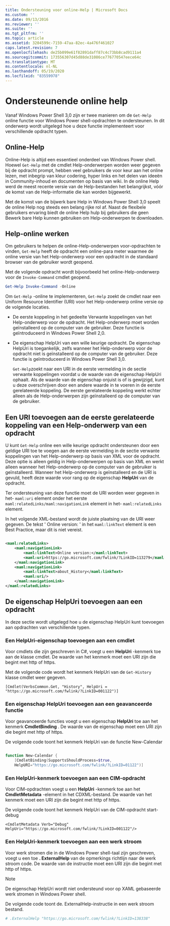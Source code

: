 ```yaml
---
title: Ondersteuning voor online-Help | Microsoft Docs
ms.custom: ''
ms.date: 09/13/2016
ms.reviewer: ''
ms.suite: ''
ms.tgt_pltfrm: ''
ms.topic: article
ms.assetid: 3204599c-7159-47aa-82ec-4a476f461027
caps.latest.revision: 7
ms.openlocfilehash: de25b099e61f82891daff87c4c73bb8cad9111a4
ms.sourcegitcommit: 173556307d45d88de31086ce776770547eece64c
ms.translationtype: MT
ms.contentlocale: nl-NL
ms.lasthandoff: 05/19/2020
ms.locfileid: "83559978"
---
```

# <a name="supporting-online-help"></a>Ondersteunende online help

Vanaf Windows Power Shell 3,0 zijn er twee manieren om de `Get-Help` online functie voor Windows Power shell-opdrachten te ondersteunen. In dit onderwerp wordt uitgelegd hoe u deze functie implementeert voor verschillende opdracht typen.

## <a name="about-online-help"></a>Online-Help

Online-Help is altijd een essentieel onderdeel van Windows Power shell. Hoewel `Get-Help` met de cmdlet Help-onderwerpen worden weer gegeven bij de opdracht prompt, hebben veel gebruikers de voor keur aan het online lezen, met inbegrip van kleur codering, hyper links en het delen van ideeën in Community-inhoud en documenten op basis van wiki. In de online Help werd de meest recente versie van de Help-bestanden het belangrijkst, vóór de komst van de Help-informatie die kan worden bijgewerkt.

Met de komst van de bijwerk bare Help in Windows Power Shell 3,0 speelt de online Help nog steeds een belang rijke rol af. Naast de flexibele gebruikers ervaring biedt de online Help hulp bij gebruikers die geen Bewerk bare Help kunnen gebruiken om Help-onderwerpen te downloaden.

## <a name="how-get-help--online-works"></a>Help-online werken

Om gebruikers te helpen de online-Help-onderwerpen voor-opdrachten te vinden, `Get-Help` heeft de opdracht een online-para meter waarmee de online versie van het Help-onderwerp voor een opdracht in de standaard browser van de gebruiker wordt geopend.

Met de volgende opdracht wordt bijvoorbeeld het online-Help-onderwerp voor de `Invoke-Command` cmdlet geopend.

```powershell
Get-Help Invoke-Command -Online
```

Om `Get-Help` -online te implementeren, `Get-Help` zoekt de cmdlet naar een Uniform Resource Identifier (URI) voor het Help-onderwerp online versie op de volgende locaties.

- De eerste koppeling in het gedeelte Verwante koppelingen van het Help-onderwerp voor de opdracht. Het Help-onderwerp moet worden geïnstalleerd op de computer van de gebruiker. Deze functie is geïntroduceerd in Windows Power Shell 2,0.

- De eigenschap HelpUri van een wille keurige opdracht. De eigenschap HelpUri is toegankelijk, zelfs wanneer het Help-onderwerp voor de opdracht niet is geïnstalleerd op de computer van de gebruiker. Deze functie is geïntroduceerd in Windows Power Shell 3,0.

  `Get-Help`zoekt naar een URI in de eerste vermelding in de sectie verwante koppelingen voordat u de waarde van de eigenschap HelpUri ophaalt. Als de waarde van de eigenschap onjuist is of is gewijzigd, kunt u deze overschrijven door een andere waarde in te voeren in de eerste gerelateerde koppeling. De eerste gerelateerde koppeling werkt echter alleen als de Help-onderwerpen zijn geïnstalleerd op de computer van de gebruiker.

## <a name="adding-a-uri-to-the-first-related-link-of-a-command-help-topic"></a>Een URI toevoegen aan de eerste gerelateerde koppeling van een Help-onderwerp van een opdracht

U kunt `Get-Help` online een wille keurige opdracht ondersteunen door een geldige URI toe te voegen aan de eerste vermelding in de sectie verwante koppelingen van het Help-onderwerp op basis van XML voor de opdracht. Deze optie is alleen geldig in Help-onderwerpen op basis van XML en werkt alleen wanneer het Help-onderwerp op de computer van de gebruiker is geïnstalleerd. Wanneer het Help-onderwerp is geïnstalleerd en de URI is gevuld, heeft deze waarde voor rang op de eigenschap **HelpUri** van de opdracht.

Ter ondersteuning van deze functie moet de URI worden weer gegeven in het- `maml:uri` element onder het eerste `maml:relatedLinks/maml:navigationLink` element in het- `maml:relatedLinks` element.

In het volgende XML-bestand wordt de juiste plaatsing van de URI weer gegeven. De tekst ' Online version: ' in het `maml:linkText` element is een Best Practice, maar dit is niet vereist.

```xml

<maml:relatedLinks>
    <maml:navigationLink>
        <maml:linkText>Online version:</maml:linkText>
        <maml:uri>https://go.microsoft.com/fwlink/?LinkID=113279</maml:uri>
    </maml:navigationLink>
    <maml:navigationLink>
        <maml:linkText>about_History</maml:linkText>
        <maml:uri/>
    </maml:navigationLink>
</maml:relatedLinks>
```

## <a name="adding-the-helpuri-property-to-a-command"></a>De eigenschap HelpUri toevoegen aan een opdracht

In deze sectie wordt uitgelegd hoe u de eigenschap HelpUri kunt toevoegen aan opdrachten van verschillende typen.

### <a name="adding-a-helpuri-property-to-a-cmdlet"></a>Een HelpUri-eigenschap toevoegen aan een cmdlet

Voor cmdlets die zijn geschreven in C#, voegt u een **HelpUri** -kenmerk toe aan de klasse cmdlet. De waarde van het kenmerk moet een URI zijn die begint met http of https.

Met de volgende code wordt het kenmerk HelpUri van de `Get-History` klasse cmdlet weer gegeven.

```
[Cmdlet(VerbsCommon.Get, "History", HelpUri = "https://go.microsoft.com/fwlink/?LinkID=001122")]
```

### <a name="adding-a-helpuri-property-to-an-advanced-function"></a>Een eigenschap HelpUri toevoegen aan een geavanceerde functie

Voor geavanceerde functies voegt u een eigenschap **HelpUri** toe aan het kenmerk **CmdletBinding** . De waarde van de eigenschap moet een URI zijn die begint met http of https.

De volgende code toont het kenmerk HelpUri van de functie New-Calendar

```powershell

function New-Calendar {
    [CmdletBinding(SupportsShouldProcess=$true,
    HelpURI="https://go.microsoft.com/fwlink/?LinkID=01122")]
```

### <a name="adding-a-helpuri-attribute-to-a-cim-command"></a>Een HelpUri-kenmerk toevoegen aan een CIM-opdracht

Voor CIM-opdrachten voegt u een **HelpUri** -kenmerk toe aan het **CmdletMetadata** -element in het CDXML-bestand. De waarde van het kenmerk moet een URI zijn die begint met http of https.

De volgende code toont het kenmerk HelpUri van de CIM-opdracht start-debug

```
<CmdletMetadata Verb="Debug" HelpUri="https://go.microsoft.com/fwlink/?LinkID=001122"/>
```

### <a name="adding-a-helpuri-attribute-to-a-workflow"></a>Een HelpUri-kenmerk toevoegen aan een werk stroom

Voor werk stromen die in de Windows Power shell-taal zijn geschreven, voegt u een toe **. ExternalHelp** van de opmerkings richtlijn naar de werk stroom code. De waarde van de instructie moet een URI zijn die begint met http of https.

> [!NOTE]
> De eigenschap HelpUri wordt niet ondersteund voor op XAML gebaseerde werk stromen in Windows Power shell.

De volgende code toont de. ExternalHelp-instructie in een werk stroom bestand.

```powershell
# .ExternalHelp "https://go.microsoft.com/fwlink/?LinkID=138338"
```
